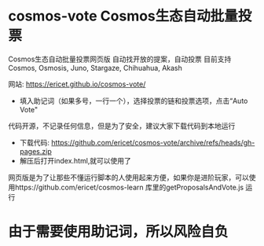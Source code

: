 # cosmos-vote Cosmos生态自动批量投票

Cosmos生态自动批量投票网页版 自动找开放的提案，自动投票 目前支持Cosmos, Osmosis, Juno, Stargaze, Chihuahua, Akash

网站: https://ericet.github.io/cosmos-vote/
* 填入助记词（如果多号，一行一个），选择投票的链和投票选项，点击“Auto Vote"

代码开源，不记录任何信息，但是为了安全，建议大家下载代码到本地运行
* 下载代码: https://github.com/ericet/cosmos-vote/archive/refs/heads/gh-pages.zip
* 解压后打开index.html,就可以使用了

网页版是为了让那些不懂运行脚本的人使用起来方便，如果你是进阶玩家，可以使用https://github.com/ericet/cosmos-learn 库里的getProposalsAndVote.js 运行

# 由于需要使用助记词，所以风险自负
